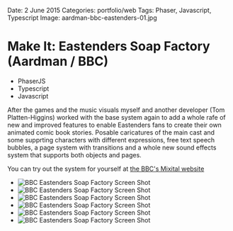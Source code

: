 Date: 2 June 2015
Categories: portfolio/web
Tags: Phaser, Javascript, Typescript
Image: aardman-bbc-eastenders-01.jpg

# Make It: Eastenders Soap Factory (Aardman / BBC)

<section class="description">

<ul class="skills">
  <li>PhaserJS</li>
  <li>Typescript</li>
  <li>Javascript</li>
</ul>

After the games and the music visuals myself and another developer (Tom Platten-Higgins) worked with the base system again to add a whole rafe of new and improved features to enable Eastenders fans to create their own animated comic book stories. Posable caricatures of the main cast and some supprting characters with different expressions, free text speech bubbles, a page system with transitions and a whole new sound effects system that supports both objects and pages.

You can try out the system for yourself at <a href="https://www.mixital.co.uk/channel/eastenders-soap-factory">the BBC's Mixital website</a>

</section>

<ul class="image_group_large">
  <li class="slide"><img src="/attachments/aardman-bbc-eastenders-01.jpg" alt="BBC Eastenders Soap Factory Screen Shot"></li>
  <li class="slide"><img src="/attachments/aardman-bbc-eastenders-02.jpg" alt="BBC Eastenders Soap Factory Screen Shot"></li>
  <li class="slide"><img src="/attachments/aardman-bbc-eastenders-03.jpg" alt="BBC Eastenders Soap Factory Screen Shot"></li>
  <li class="slide"><img src="/attachments/aardman-bbc-eastenders-04.jpg" alt="BBC Eastenders Soap Factory Screen Shot"></li>
  <li class="slide"><img src="/attachments/aardman-bbc-eastenders-05.jpg" alt="BBC Eastenders Soap Factory Screen Shot"></li>
  <li class="slide"><img src="/attachments/aardman-bbc-eastenders-06.jpg" alt="BBC Eastenders Soap Factory Screen Shot"></li>
</ul>

